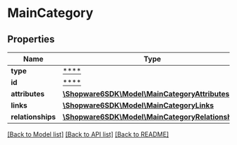 # MainCategory

## Properties
Name | Type | Description | Notes
------------ | ------------- | ------------- | -------------
**type** | [****](.md) |  | [optional] 
**id** | [****](.md) |  | [optional] 
**attributes** | [**\Shopware6SDK\Model\MainCategoryAttributes**](MainCategoryAttributes.md) |  | [optional] 
**links** | [**\Shopware6SDK\Model\MainCategoryLinks**](MainCategoryLinks.md) |  | [optional] 
**relationships** | [**\Shopware6SDK\Model\MainCategoryRelationships**](MainCategoryRelationships.md) |  | [optional] 

[[Back to Model list]](../../README.md#documentation-for-models) [[Back to API list]](../../README.md#documentation-for-api-endpoints) [[Back to README]](../../README.md)

